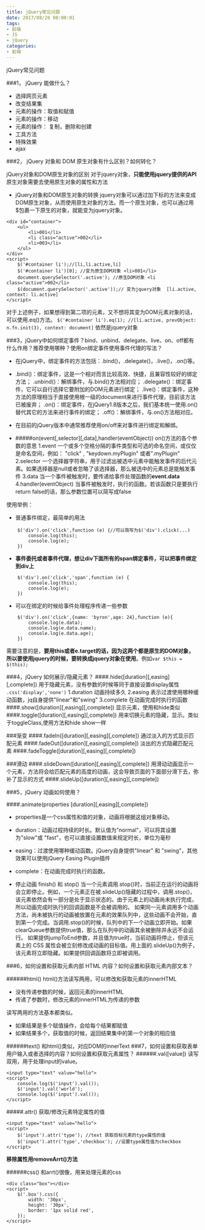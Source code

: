 ```yaml
---
title: jQuery常见问题
date: 2017/08/26 00:00:01
tags: 
- 前端
- JS
- jQuery
categories: 
- 前端
---
```

jQuery常见问题
<!--more-->

###1， jQuery 能做什么？



- 选择网页元素
- 改变结果集
- 元素的操作：取值和赋值
- 元素的操作：移动
- 元素的操作： 复制，删除和创建
- 工具方法
- 特殊效果
- ajax

###2， jQuery 对象和 DOM 原生对象有什么区别？如何转化？

jQuery对象和DOM原生对象的区别
对于jquery对象，**只能使用jquery提供的API**
原生对象需要去使用原生对象的属性和方法

- jQuery对象和DOM原生对象的转换
jquery对象可以通过加下标的方法来变成DOM原生对象，从而使用原生对象的方法。而一个原生对象，也可以通过用$包裹一下原生的对象，就能变为jquery对象。
```
<div id="container">
    <ul>
        <li>001</li>
        <li class="active">002</li>
        <li>003</li>
    </ul>
</div>
<script>
    $('#container li');//[li,li.active,li]
    $('#container li')[0]; //变为原生DOM对象 <li>001</li>
    document.querySelector('.active'); //原生DOM对象 <li class="active">002</li>
    $(document.querySelector('.active'));// 变为jquery对象  [li.active, context: li.active]
</script>
```
对于上述例子，如果想得到第二项的元素，又不想将其变为DOM元素对象的话，可以使用.eq()方法。
`$('#container li').eq(1); //[li.active, prevObject: n.fn.init(3), context: document]`
依然是jquery对象

###3，jQuery中如何绑定事件？bind、unbind、delegate、live、on、off都有什么作用？推荐使用哪种？使用on绑定事件使用事件代理的写法？
- 在jQuery中，绑定事件的方法包括：.bind()，.delegate()，.live()，.on()等。
- .bind()：绑定事件，这是一个相对而言比较高效、快捷，且兼容性较好的绑定方法；
.unbind()：解绑事件，与.bind()方法相对应；
.delegate()：绑定事件，它可以自行选择它要附加的DOM元素进行绑定；
.live()：绑定事件，这种方法的原理相当于直接使用根一级的document来进行事件代理，目前该方法已被废弃；
.on()：绑定事件，在jQuery1.8版本之后，我们基本统一使用.on()替代其它的方法来进行事件的绑定；
.off()：解绑事件，与.on()方法相对应。

- 在目前的jQuery版本中通常推荐使用on/off来对事件进行绑定和解绑。
- #####on(event[,selector][,data],handler(eventObject))
on()方法的各个参数的意思
1.event 
一个或多个空格分隔的事件类型和可选的命名空间，或仅仅是命名空间，例如： "click" , "keydown.myPlugin"  或者".myPlugin"
2.selector
一个选择器字符串，用于过滤出被选中元素中能触发事件的后代元素。如果选择器是null或者忽略了该选择器，那么被选中的元素总是能触发事件
3.data 
当一个事件被触发时，要传递给事件处理函数的**event.data**
4.handler(eventObject)
当事件被触发时，执行的函数。若该函数只是要执行return false的话，那么参数位置可以简写成false

使用举例：
- 普通事件绑定，最简单的用法
```
    $('div').on('click',function (e) {//可以简写为$('div').click(...)
        console.log(this);
        console.log(e);
    })
```
- **事件委托或者事件代理，想让div下面所有的span绑定事件，可以把事件绑定到div上**
```
    $('div').on('click','span',function (e) {
        console.log(this);
        console.log(e);
    })
```
- 可以在绑定的时候给事件处理程序传递一些参数
```
    $('div').on('click',{name: 'byron',age: 24},function (e){
        console.log(e.data);
        console.log(e.data.name);
        console.log(e.data.age);
    })
```
需要注意的是，**要用this或者e.target的话，因为这两个都是原生的DOM对象，所以要使用jquery的时候，要转换成jquery对象在使用**。例如`var $this = $(this);`

###4，jQuery 如何展示/隐藏元素？
####.hide([duration][,easing][,complete])
用于隐藏元素，没有参数的时候等同于直接设置display属性
`.css('display','none')`
1.duration    动画持续多久
2.easing   表示过渡使用哪种缓动函数，jq自身提供"linear"和"swing"
3.complete  在动画完成时执行的函数
####.show([duration][,easing][,complete])
显示元素，使用和hide类似
####.toggle([duration][,easing][,complete])
用来切换元素的隐藏，显示。类似于toggleClass,使用方法和hide show一样

###渐变
####.fadeIn([duration][,easing][,complete])
通过淡入的方式显示匹配元素
####.fadeOut([duration][,easing][,complete])
淡出的方式隐藏匹配元素
####.fadeToggle([duration][,easing][,complete])

###滑动
####.slideDown([duration][,easing][,complete])
用滑动动画显示一个元素，方法将会给匹配元素的高度的动画，这会导致页面的下面部分滑下去，弥补了显示的方式
####.slideUp([duration][,easing][,complete])

###5，jQuery 动画如何使用？

####.animate(properties [duration][,easing][,complete])
- properties是一个css属性和值的对象，动画将根据这组对象移动。
- duration：动画过程持续的时长。默认值为"normal"，可以将其设置为"slow"或 "fast"，也可以直接设置数值来规定时长，单位为毫秒
- easing：过渡使用哪种缓动函数。jQuery自身提供"linear" 和 "swing"，其他效果可以使用jQuery Easing Plugin插件
- complete：在动画完成时执行的函数。

- 停止动画 finish() 和 stop()
当一个元素调用.stop()时，当前正在运行的动画将会立即停止。例如，一个元素正在被.slideUp()隐藏的过程中，调用.stop()，该元素依然会有一部分是处于显示状态的。由于元素上的动画尚未执行完成，所以动画完成时执行的回调函数是不会被调用的。
如果同一元素调用多个动画方法，尚未被执行的动画被放置在元素的效果队列中，这些动画不会开始，直到第一个完成。当调用.stop()的时候，队列中的下一个动画立即开始。如果clearQueue参数提供true值，那么在队列中的动画其余被删除并永远不会运行。
如果提供jumpToEnd参数，并且值为true时，当前动画将停止，但该元素上的 CSS 属性会被立刻修改成动画的目标值。用上面的.slideUp()为例子，该元素将立即隐藏。如果提供回调函数将立即被调用。

###6，如何设置和获取元素内部 HTML 内容？如何设置和获取元素内部文本？

######html()
html()方法读写两用，可以修改和获取元素的innerHTML

- 没有传递参数的时候，返回元素的innerHTML
- 传递了参数时，修改元素的innerHTML为传递的参数

读写两用的方法基本都类似。
- 如果结果是多个赋值操作，会给每个结果都赋值
- 如果结果多个，获取值的时候，返回结果集中的第一个对象的相应值

######text()
和html()类似，对应DOM的innerText
###7，如何设置和获取表单用户输入或者选择的内容？如何设置和获取元素属性？
######.val([value])
读写双用，用于处理input的value。
```
<input type="text" value="hello">
<script>
    console.log($('input').val());
    $('input').val('world');
    console.log($('input').val());
</script>
```
#####.attr()
获取/修改元素特定属性的值
```
<input type="text" value="hello">
<script>
    $('input').attr('type'); //text 获取目标元素的type属性的值
    $('input').attr('type','checkbox'); //设置type属性值为checkbox
</script>
```
**移除属性用removeArrt()方法**

######css()
和arrt()很像，用来处理元素的css
```
<div class="box"></div>
<script>
    $('.box').css({
        width: '30px',
        height: '30px',
        border: '1px solid red',
    });
</script>
```
